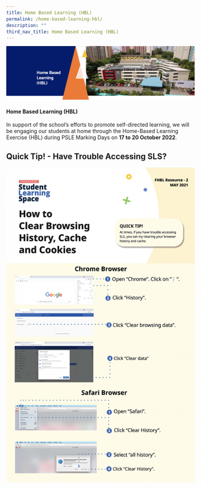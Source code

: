 ```yaml
---
title: Home Based Learning (HBL)
permalink: /home-based-learning-hbl/
description: ""
third_nav_title: Home Based Learning (HBL)
---
```


<img src="/images/HBL.png">
<h4><strong>Home Based Learning (HBL)</strong></h4>

  

In support of the school’s efforts to promote self-directed learning, we will be engaging our students at home through the Home-Based Learning Exercise (HBL) during PSLE Marking Days on <b>17 to 20 October 2022</b>. 

Quick Tip! - Have Trouble Accessing SLS?
----------------------------------------

![](/images/SLS.jpeg)